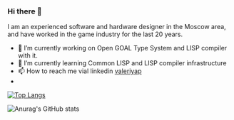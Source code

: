 ### Hi there 👋

I am an experienced software and hardware designer in the Moscow area, and have worked in the game industry for the last 20 years.

- 🔭 I’m currently working on Open GOAL Type System and LISP compiler with it.
- 🌱 I’m currently learning Common LISP and LISP compiler infrastructure
- 📫 How to reach me vial linkedin [valeriyap](https://www.linkedin.com/in/valeriyap/)
- 
[![Top Langs](https://github-readme-stats.vercel.app/api/top-langs/?username=hww&langs_count=8)](https://github.com/hww/github-readme-stats)

![Anurag's GitHub stats](https://github-readme-stats.vercel.app/api?username=hww&show_icons=true)
